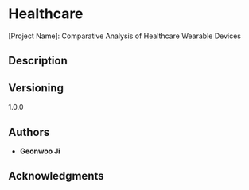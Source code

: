 # Healthcare

[Project Name]: Comparative Analysis of Healthcare Wearable Devices

## Description

## Versioning

1.0.0

## Authors

* **Geonwoo Ji** 


## Acknowledgments

